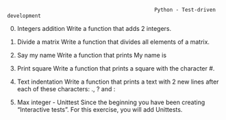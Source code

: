                                                    Python - Test-driven development

0. Integers addition
    Write a function that adds 2 integers.

1. Divide a matrix
    Write a function that divides all elements of a matrix.

2. Say my name
    Write a function that prints My name is <first name> <last name>

3. Print square
    Write a function that prints a square with the character #.

4. Text indentation
    Write a function that prints a text with 2 new lines after each of these characters: ., ? and :

5. Max integer - Unittest
    Since the beginning you have been creating “Interactive tests”. For this exercise, you will add Unittests.
